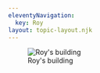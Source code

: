 ```yaml
---
eleventyNavigation:
  key: Roy
layout: topic-layout.njk
---
```


<figure style="width: 50%">
  <img alt="Roy's building" style="border: 0"
    src="/blog/assets/roy/roys-building.png" />
    <figcaption>Roy's building</figcaption>
</figure>
